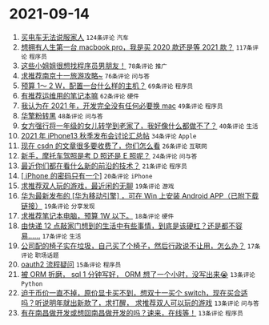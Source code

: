 # 2021-09-14

1. [买电车无法说服家人](https://www.v2ex.com/t/801685) `124条评论` `汽车`
1. [想拥有人生第一台 macbook pro，我是买 2020 款还是等 2021 款？](https://www.v2ex.com/t/801689) `117条评论` `程序员`
1. [这些小姐姐很想找程序员男朋友！](https://www.v2ex.com/t/801744) `78条评论` `推广`
1. [求推荐南京十一旅游攻略~](https://www.v2ex.com/t/801666) `76条评论` `问与答`
1. [预算 1～ 2 W，配置一台什么样的主机？](https://www.v2ex.com/t/801675) `69条评论` `程序员`
1. [有推荐运维用的笔记本嘛](https://www.v2ex.com/t/801676) `62条评论` `硬件`
1. [我认为在 2021 年，开发完全没有任何必要换 mac](https://www.v2ex.com/t/801734) `49条评论` `程序员`
1. [华擎粉转黑](https://www.v2ex.com/t/801680) `48条评论` `问与答`
1. [女方强行将一年级的女儿转学到老家了，我好像什么都做不了？](https://www.v2ex.com/t/801773) `40条评论` `生活`
1. [2021 年 iPhone13 秋季发布会讨论汇总帖](https://www.v2ex.com/t/801665) `34条评论` `Apple`
1. [现在 csdn 的文章很多要收费了，你们怎么看](https://www.v2ex.com/t/801808) `26条评论` `互联网`
1. [新手，摩托车驾照是考 D 照还是 E 照呢？](https://www.v2ex.com/t/801720) `24条评论` `问与答`
1. [最近你们都在看什么新的前沿的技术？](https://www.v2ex.com/t/801721) `21条评论` `程序员`
1. [[ iPhone 的密码只有一个]](https://www.v2ex.com/t/801737) `20条评论` `iPhone`
1. [求推荐双人玩的游戏，最近闲的无聊](https://www.v2ex.com/t/801688) `19条评论` `游戏`
1. [华为最新发布的 [华为移动引擎] ，可在 Win 上安装 Android APP（已附下载链接）](https://www.v2ex.com/t/801663) `19条评论` `分享发现`
1. [求推荐笔记本电脑，预算 1W 以下。](https://www.v2ex.com/t/801781) `18条评论` `硬件`
1. [由快递 12 点敲家门想到的生活中有些事情，到底是该硬杠？还是都不容易……](https://www.v2ex.com/t/801794) `17条评论` `生活`
1. [公司配的椅子实在垃圾，自己买了个椅子，然后行政说不让用，怎么办？](https://www.v2ex.com/t/801695) `17条评论` `职场话题`
1. [oauth2 流程疑问](https://www.v2ex.com/t/801784) `15条评论` `程序员`
1. [被 ORM 折磨， sql 1 分钟写好， ORM 想了一个小时，没写出来😭](https://www.v2ex.com/t/801777) `13条评论` `Python`
1. [迫于币价一直不掉，原价显卡买不到，想双十一买个 switch，现在买合适吗？听说明年就出新款了，求打醒， 求推荐双人可以玩的游戏](https://www.v2ex.com/t/801717) `13条评论` `问与答`
1. [有在南昌做开发或想回南昌做开发的吗？速来，在线等！](https://www.v2ex.com/t/801697) `13条评论` `程序员`

